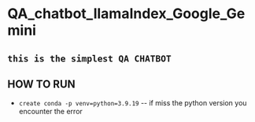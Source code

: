 # QA_chatbot_llamaIndex_Google_Gemini

## `this is the simplest QA CHATBOT`

## HOW TO RUN
- `create conda -p venv=python=3.9.19` 
-- if miss the python version you encounter the error 
